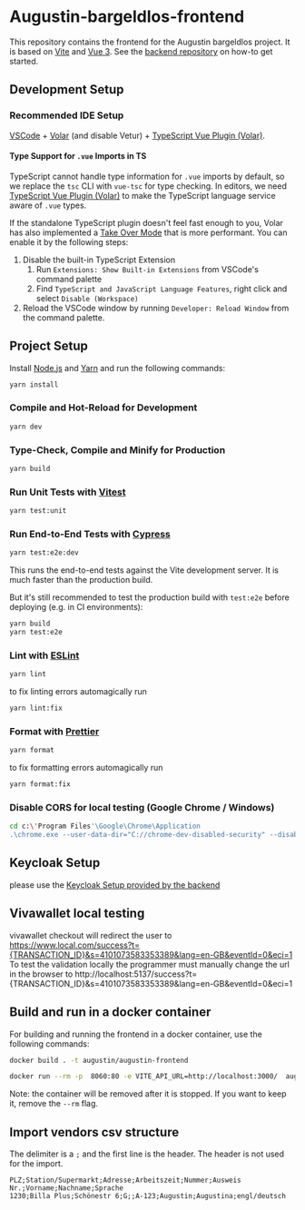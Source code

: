 # Augustin-bargeldlos-frontend

This repository contains the frontend for the Augustin bargeldlos project. It is based on [Vite](https://vitejs.dev/) and [Vue 3](https://v3.vuejs.org/).
See the [backend repository](https://github.com/augustin-wien/augustin-backend/) on how-to get started.

## Development Setup

### Recommended IDE Setup

[VSCode](https://code.visualstudio.com/) + [Volar](https://marketplace.visualstudio.com/items?itemName=Vue.volar) (and disable Vetur) + [TypeScript Vue Plugin (Volar)](https://marketplace.visualstudio.com/items?itemName=Vue.vscode-typescript-vue-plugin).

#### Type Support for `.vue` Imports in TS

TypeScript cannot handle type information for `.vue` imports by default, so we replace the `tsc` CLI with `vue-tsc` for type checking. In editors, we need [TypeScript Vue Plugin (Volar)](https://marketplace.visualstudio.com/items?itemName=Vue.vscode-typescript-vue-plugin) to make the TypeScript language service aware of `.vue` types.

If the standalone TypeScript plugin doesn't feel fast enough to you, Volar has also implemented a [Take Over Mode](https://github.com/johnsoncodehk/volar/discussions/471#discussioncomment-1361669) that is more performant. You can enable it by the following steps:

1. Disable the built-in TypeScript Extension
    1) Run `Extensions: Show Built-in Extensions` from VSCode's command palette
    2) Find `TypeScript and JavaScript Language Features`, right click and select `Disable (Workspace)`
2. Reload the VSCode window by running `Developer: Reload Window` from the command palette.


## Project Setup
Install [Node.js](https://nodejs.org/en/) and [Yarn](https://yarnpkg.com/) and run the following commands:

```sh
yarn install
```

### Compile and Hot-Reload for Development

```sh
yarn dev
```

### Type-Check, Compile and Minify for Production

```sh
yarn build
```

### Run Unit Tests with [Vitest](https://vitest.dev/)

```sh
yarn test:unit
```

### Run End-to-End Tests with [Cypress](https://www.cypress.io/)

```sh
yarn test:e2e:dev
```

This runs the end-to-end tests against the Vite development server.
It is much faster than the production build.

But it's still recommended to test the production build with `test:e2e` before deploying (e.g. in CI environments):

```sh
yarn build
yarn test:e2e
```

### Lint with [ESLint](https://eslint.org/)

```sh
yarn lint
```
to fix linting errors automagically run
```sh
yarn lint:fix
```

### Format with [Prettier](https://prettier.io/)

```sh
yarn format
```
to fix formatting errors automagically run
```sh
yarn format:fix
```


### Disable CORS for local testing (Google Chrome / Windows)

```sh
cd c:\'Program Files'\Google\Chrome\Application
.\chrome.exe --user-data-dir="C://chrome-dev-disabled-security" --disable-web-security --disable-site-isolation-trials
```

## Keycloak Setup
please use the [Keycloak Setup provided by the backend](https://github.com/augustin-wien/augustin-backend/#keycloak)

## Vivawallet local testing
vivawallet checkout will redirect the user to https://www.local.com/success?t={TRANSACTION_ID}&s=4101073583353389&lang=en-GB&eventId=0&eci=1
To test the validation locally the programmer must manually change the url in the browser to http://localhost:5137/success?t={TRANSACTION_ID}&s=4101073583353389&lang=en-GB&eventId=0&eci=1

## Build and run in a docker container

For building and running the frontend in a docker container, use the following commands:
```sh
docker build . -t augustin/augustin-frontend

docker run --rm -p  8060:80 -e VITE_API_URL=http://localhost:3000/  augustin/augustin-frontend

```
Note: the container will be removed after it is stopped. If you want to keep it, remove the `--rm` flag.

## Import vendors csv structure
The delimiter is a `;` and the first line is the header. The header is not used for the import.
```
PLZ;Station/Supermarkt;Adresse;Arbeitszeit;Nummer;Ausweis Nr.;Vorname;Nachname;Sprache
1230;Billa Plus;Schönestr 6;G;;A-123;Augustin;Augustina;engl/deutsch
```

